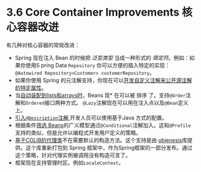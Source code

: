 3.6 Core Container Improvements 核心容器改进
=============

有几种对核心容器的常规改进：

* Spring 现在注入 Bean 的时候把 *泛型类型* 当成一种形式的 *限定符*。例如：如果你使用S pring Data `Repository` 你可以方便的插入特定的实现：`@Autowired Repository<Customer> customerRepository`。
* 如果你使用 Spring 的元注解支持，你现在可以[开发自定义注解来公开源注解的特定属性](http://docs.spring.io/spring/docs/4.2.0.BUILD-SNAPSHOT/spring-framework-reference/htmlsingle/#beans-meta-annotations)。
* 当[自动装配到lists和arrays时](http://docs.spring.io/spring/docs/4.2.0.BUILD-SNAPSHOT/spring-framework-reference/htmlsingle/#beans-autowired-annotation)，Beans 现* 在可以被 排序 了。支持`@Order`注解和`Ordered`接口两种方式。
`@Lazy`注解现在可以用在注入点以及`@Bean`定义上。
* [引入`@Description`注解](http://docs.spring.io/spring/docs/4.2.0.BUILD-SNAPSHOT/spring-framework-reference/htmlsingle/#beans-java-bean-description),开发人员可以使用基于Java 方式的配置。
* 根据条件[筛选 Beans](http://docs.spring.io/spring/docs/4.2.0.BUILD-SNAPSHOT/spring-framework-reference/htmlsingle/#beans-java-conditional)的广义模型通过`@Conditional`注解加入。这和`@Profile`支持的类似，但是允许以编程式开发用户定义的策略。
* [基于CGLIB的代理类](http://docs.spring.io/spring/docs/4.2.0.BUILD-SNAPSHOT/spring-framework-reference/htmlsingle/#aop-pfb-proxy-types)不在需要默认的构造方法。这个支持是由 [objenesis](http://code.google.com/p/objenesis/)库提供。这个库重新打包到 Spring 框架中，作为Spring框架的一部分发布。通过这个策略，针对代理实例被调用没有构造可言了。
* 框架现在支持管理时区。例如`LocaleContext`。